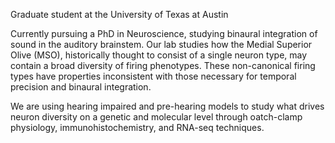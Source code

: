 

Graduate student at the University of Texas at Austin

Currently pursuing a PhD in Neuroscience, studying binaural integration of sound in the auditory brainstem. Our lab studies how the Medial Superior Olive (MSO), historically thought to consist of a single neuron type, may contain a broad diversity of firing phenotypes. These non-canonical firing types have properties inconsistent with those necessary for temporal precision and binaural integration.

We are using hearing impaired and pre-hearing models to study what drives neuron diversity on a genetic and molecular level through oatch-clamp physiology, immunohistochemistry, and RNA-seq techniques.
